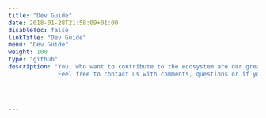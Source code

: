 ```yaml
---
title: "Dev Guide"
date: 2018-01-28T21:58:09+01:00
disableToc: false
linkTitle: "Dev Guide"
menu: "Dev Guide"
weight: 100
type: "github"
description: "You, who want to contribute to the ecosystem are our greatest asset. We believe in joint development and dialogue, and that the more people who collaborate and share information, the better solutions for everyone. This means that source code and information are free for all to use and develop as much as possible. Here you will find our example applications, built on our open APIs, projects that are open for co-development and some information about our key management and policies if you want to contribute.          
              Feel free to contact us with comments, questions or if you would like to help us out at jobtechdev@arbetsformedlingen.se."
              



---
```







